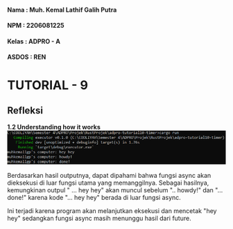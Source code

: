 #### Nama : Muh. Kemal Lathif Galih Putra
#### NPM : 2206081225
#### Kelas : ADPRO - A
#### ASDOS : REN

# TUTORIAL - 9
## Refleksi

__1.2 Understanding how it works__
![alt text](image.png)


Berdasarkan hasil outputnya, dapat dipahami bahwa fungsi async akan dieksekusi di luar fungsi utama yang memanggilnya. Sebagai hasilnya, kemungkinan outpul " ... hey hey" akan muncul sebelum ".. howdy!" dan "... done!" karena kode "... hey hey" berada di luar fungsi async. 

Ini terjadi karena program akan melanjutkan eksekusi dan mencetak "hey hey" sedangkan fungsi async masih menunggu hasil dari future.